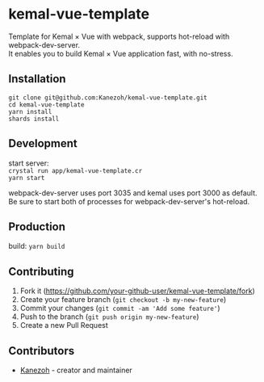 # kemal-vue-template

Template for Kemal × Vue with webpack, supports hot-reload with webpack-dev-server.  
It enables you to build Kemal × Vue application fast, with no-stress.

## Installation

`git clone git@github.com:Kanezoh/kemal-vue-template.git`  
`cd kemal-vue-template`  
`yarn install`  
`shards install`  

## Development

start server:  
`crystal run app/kemal-vue-template.cr`  
`yarn start`  

webpack-dev-server uses port 3035 and kemal uses port 3000 as default.
Be sure to start both of processes for webpack-dev-server's hot-reload.

## Production
build: `yarn build`

## Contributing

1. Fork it (<https://github.com/your-github-user/kemal-vue-template/fork>)
2. Create your feature branch (`git checkout -b my-new-feature`)
3. Commit your changes (`git commit -am 'Add some feature'`)
4. Push to the branch (`git push origin my-new-feature`)
5. Create a new Pull Request

## Contributors

- [Kanezoh](https://github.com/your-github-user) - creator and maintainer
